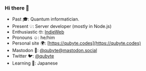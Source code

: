### Hi there 👋

- Past 🎓: Quantum informatician.
- Present 💡: Server developer (mostly in Node.js)
- Enthusiastic 🤓: [IndieWeb](https://indieweb.org/)
- Pronouns ☺️: he/him
- Personal site 🌍: [https://qubyte.codes](https://qubyte.codes)
- Mastodon 🦣: <a rel="nofollow me"  href="https://mastodon.social/@qubyte" rel="nofollow me"><span>@</span>qubyte<span>@</span>mastodon.social</a>
- Twitter 🐦: [@qubyte](https://twitter.com/qubyte)
- Learning 📖: Japanese
